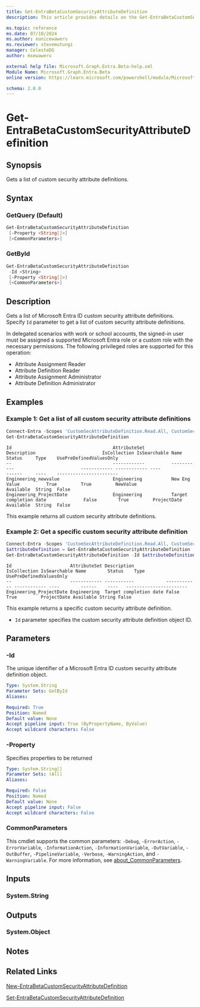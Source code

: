 ```yaml
---
title: Get-EntraBetaCustomSecurityAttributeDefinition
description: This article provides details on the Get-EntraBetaCustomSecurityAttributeDefinition command.

ms.topic: reference
ms.date: 07/10/2024
ms.author: eunicewaweru
ms.reviewer: stevemutungi
manager: CelesteDG
author: msewaweru

external help file: Microsoft.Graph.Entra.Beta-help.xml
Module Name: Microsoft.Graph.Entra.Beta
online version: https://learn.microsoft.com/powershell/module/Microsoft.Graph.Entra.Beta/Get-EntraBetaCustomSecurityAttributeDefinition

schema: 2.0.0
---
```


# Get-EntraBetaCustomSecurityAttributeDefinition

## Synopsis

Gets a list of custom security attribute definitions.

## Syntax

### GetQuery (Default)

```powershell
Get-EntraBetaCustomSecurityAttributeDefinition
 [-Property <String[]>]
 [<CommonParameters>]
```

### GetById

```powershell
Get-EntraBetaCustomSecurityAttributeDefinition
 -Id <String>
 [-Property <String[]>]
 [<CommonParameters>]
```

## Description

Gets a list of Microsoft Entra ID custom security attribute definitions. Specify `Id` parameter to get a list of custom security attribute definitions.

In delegated scenarios with work or school accounts, the signed-in user must be assigned a supported Microsoft Entra role or a custom role with the necessary permissions. The following privileged roles are supported for this operation:

- Attribute Assignment Reader
- Attribute Definition Reader
- Attribute Assignment Administrator
- Attribute Definition Administrator

## Examples

### Example 1: Get a list of all custom security attribute definitions

```powershell
Connect-Entra -Scopes 'CustomSecAttributeDefinition.Read.All, CustomSecAttributeDefinition.ReadWrite.All'
Get-EntraBetaCustomSecurityAttributeDefinition
```

```Output
Id                                      AttributeSet          Description                         IsCollection IsSearchable Name                             Status     Type    UsePreDefinedValuesOnly
--                                      ------------          -----------                         ------------ ------------ ----                             ------     ----    -----------------------
Engineering_newvalue                    Engineering           New Eng Value          True         True         NewValue                         Available  String  False
Engineering_ProjectDate                 Engineering           Target completion date              False        True         ProjectDate                      Available  String  False
```

This example returns all custom security attribute definitions.

### Example 2: Get a specific custom security attribute definition

```powershell
Connect-Entra -Scopes 'CustomSecAttributeDefinition.Read.All, CustomSecAttributeDefinition.ReadWrite.All'
$attributeDefinition = Get-EntraBetaCustomSecurityAttributeDefinition | Where-Object {$_.Name -eq 'Engineering'}
Get-EntraBetaCustomSecurityAttributeDefinition -Id $attributeDefinition.Id
```

```Output
Id                      AttributeSet Description            IsCollection IsSearchable Name        Status    Type   UsePreDefinedValuesOnly
--                      ------------ -----------            ------------ ------------ ----        ------    ----   -----------------------
Engineering_ProjectDate Engineering  Target completion date False        True         ProjectDate Available String False
```

 This example returns a specific custom security attribute definition.

- `Id` parameter specifies the custom security attribute definition object ID.

## Parameters

### -Id

The unique identifier of a Microsoft Entra ID custom security attribute definition object.

```yaml
Type: System.String
Parameter Sets: GetById
Aliases:

Required: True
Position: Named
Default value: None
Accept pipeline input: True (ByPropertyName, ByValue)
Accept wildcard characters: False
```

### -Property

Specifies properties to be returned

```yaml
Type: System.String[]
Parameter Sets: (All)
Aliases:

Required: False
Position: Named
Default value: None
Accept pipeline input: False
Accept wildcard characters: False
```

### CommonParameters

This cmdlet supports the common parameters: `-Debug`, `-ErrorAction`, `-ErrorVariable`, `-InformationAction`, `-InformationVariable`, `-OutVariable`, `-OutBuffer`, `-PipelineVariable`, `-Verbose`, `-WarningAction`, and `-WarningVariable`. For more information, see [about_CommonParameters](https://go.microsoft.com/fwlink/?LinkID=113216).

## Inputs

### System.String

## Outputs

### System.Object

## Notes

## Related Links

[New-EntraBetaCustomSecurityAttributeDefinition](New-EntraBetaCustomSecurityAttributeDefinition.md)

[Set-EntraBetaCustomSecurityAttributeDefinition](Set-EntraBetaCustomSecurityAttributeDefinition.md)
